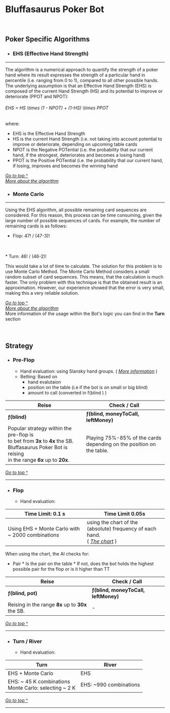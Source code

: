 # Bluffasaurus Poker Bot

<br/>

## Poker Specific Algorithms

* ###  EHS (Effective Hand Strength)
 ___
 The algorithm is a numerical approach to quantify the strength of a poker hand where its result expresses the strength of a particular hand in percentile (i.e. ranging from 0 to 1), compared to all other possible hands. The underlying assumption is that an Effective Hand Strength (EHS) is composed of the current Hand Strength (HS) and its potential to improve or deteriorate (PPOT and NPOT):
###### EHS = HS \times (1 - NPOT) + (1-HS) \times PPOT
where:
* EHS is the Effective Hand Strength
* HS is the current Hand Strength (i.e. not taking into account potential to improve or deteriorate, depending on upcoming table cards
* NPOT is the Negative POTential (i.e. the probability that our current hand, if the strongest, deteriorates and becomes a losing hand)
* PPOT is the Positive POTential (i.e. the probability that our current hand, if losing, improves and becomes the winning hand

[*Go to top* ^](#Bluffasaurus)<br/>
[*More about the algorithm*](https://en.wikipedia.org/wiki/Poker_Effective_Hand_Strength_(EHS)_algorithm)

* ### Monte Carlo 
___

Using the EHS algorithm, all possible remaining card sequences are
considered. For this reason, this process can be time consuming, given the large
number of possible sequences of cards. For example, the number of
remaining cards is as follows:
* Flop: 47! / (47-3)!
<br/>
<br/>
* Turn: 46! / (46-2)!

 This would take a lot of
time to calculate.
The solution for this problem is to use Monte Carlo Method. The Monte Carlo
Method considers a small random subset of card sequences. This means, that the
calculation is much faster. The only problem with this technique is that the obtained
result is an approximation. However, our experience showed that the error is very
small, making this a very reliable solution.

[*Go to top* ^](#Bluffasaurus)<br/>
[*More about the algorithm*](http://paginas.fe.up.pt/~niadr/PUBLICATIONS/LIACC_publications_2011_12/pdf/CN10_Estimating_Probability_Winning_LFT.pdf)
<br/>
More information of the usage within the Bot's logic you can find in the <b>Turn</b> section
<br/>
<br/><br/>
## Strategy
* ### Pre-Flop
  * Hand evaluation: using Slansky hand groups. ( [*More information*](https://en.wikipedia.org/wiki/Texas_hold_%27em_starting_hands) )
  * Betting: Based on 
 	* hand evalutaion
 	* position on the table (i.e if the bot is on small or big blind)
 	* amount to call (converted in f(blind ) )
 	
   
Reise | Check / Call
------------ | -------------
<b>&fnof;(blind)<b/> | <b>&fnof;(blind, moneyToCall, leftMoney)</b>
 Popular strategy within the pre-flop is <br/>to bet from <b>3x</b> to <b>4x</b> the SB. <br/>Bluffasaurus Poker Bot is reising <br/>in the range <b>6x</b> up to <b>20x</b>. | Playing 75%-85% of the cards <br/>depending on the position on the table.

[*Go to top* ^](#Bluffasaurus)<br/>
___
* ### Flop
  * Hand evaluation: <br/>
   
Time Limit: 0.1 s | Time Limit 0.05s
------------ | -------------
Using EHS + Monte Carlo with ~ 2000 combinations | using the chart of the (absolute) frequency of each hand. <br/>( [*The chart*](https://en.wikipedia.org/wiki/Poker_probability) )
   
   When using the chart, the AI checks for:
   * Pair
    * Is the pair on the table
    * If not, does the bot holds the highest possible pair for the flop or is it higher than TT
 
 Reise | Check / Call
------------ | -------------
<b>&fnof;(blind, pot)</b> |  <b>&fnof;(blind, moneyToCall, leftMoney)</b>
Reising in the range <b>8x</b> up to <b>30x</b> the SB. | -
[*Go to top* ^](#Bluffasaurus)<br/>
___
* ### Turn / River
  * Hand evaluation:
  
Turn | River
------------ | -------------
EHS + Monte Carlo | EHS
EHS: ~ 45 K combinations<br/>Monte Carlo: selecting ~ 2 K  | EHS: ~990 combinations

[*Go to top* ^](#Bluffasaurus)<br/>
___


